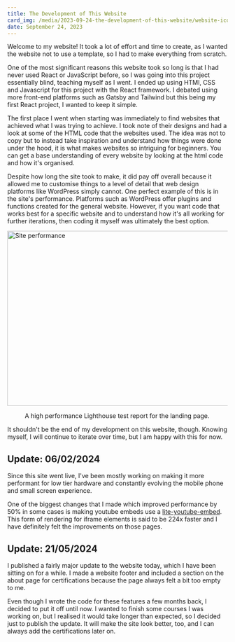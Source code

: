 ```yaml
---
title: The Development of This Website
card_img: /media/2023-09-24-the-development-of-this-website/website-icon.png
date: September 24, 2023
---
```


Welcome to my website! It took a lot of effort and time to create, as I wanted the website not to use a template, so I had to make everything from scratch.

One of the most significant reasons this website took so long is that I had never used React or JavaScript before, so I was going into this project essentially blind, teaching myself as I went. I ended up using HTMl, CSS and Javascript for this project with the React framework. I debated using more front-end platforms such as Gatsby and Tailwind but this being my first React project, I wanted to keep it simple.

The first place I went when starting was immediately to find websites that achieved what I was trying to achieve. I took note of their designs and had a look at some of the HTML code that the websites used. The idea was not to copy but to instead take inspiration and understand how things were done under the hood, it is what makes websites so intriguing for beginners. You can get a base understanding of every website by looking at the html code and how it's organised.

Despite how long the site took to make, it did pay off overall because it allowed me to customise things to a level of detail that web design platforms like WordPress simply cannot. One perfect example of this is in the site's performance. Platforms such as WordPress offer plugins and functions created for the general website. However, if you want code that works best for a specific website and to understand how it's all working for further iterations, then coding it myself was ultimately the best option.

<zoom>
    <img width="1000" height="400" className="post-img" src="/media/2023-09-24-the-development-of-this-website/site-performance.png" alt="Site performance">
</zoom>

<figure>
    <figcaption>A high performance Lighthouse test report for the landing page.</figcaption>
</figure>

It shouldn't be the end of my development on this website, though. Knowing myself, I will continue to iterate over time, but I am happy with this for now.

## Update: 06/02/2024

Since this site went live, I've been mostly working on making it more performant for low tier hardware and constantly evolving the mobile phone and small screen experience.

One of the biggest changes that I made which improved performance by 50% in some cases is making youtube embeds use a [lite-youtube-embed](https://github.com/paulirish/lite-youtube-embed). This form of rendering for iframe elements is said to be 224x faster and I have definitely felt the improvements on those pages.

## Update: 21/05/2024

I published a fairly major update to the website today, which I have been sitting on for a while. I made a website footer and included a section on the about page for certifications because the page always felt a bit too empty to me.

Even though I wrote the code for these features a few months back, I decided to put it off until now. I wanted to finish some courses I was working on, but I realised it would take longer than expected, so I decided just to publish the update. It will make the site look better, too, and I can always add the certifications later on.